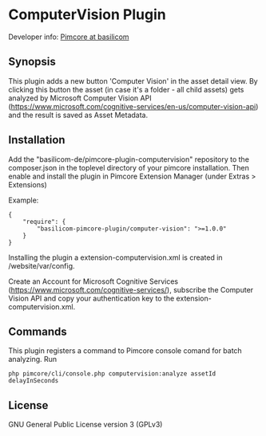 ComputerVision Plugin
=============================

Developer info: [Pimcore at basilicom](http://basilicom.de/en/pimcore)


## Synopsis

This plugin adds a new button 'Computer Vision' in the asset detail view. By clicking this button the asset (in case
it's a folder - all child assets) gets analyzed by Microsoft Computer Vision API
(https://www.microsoft.com/cognitive-services/en-us/computer-vision-api) and the result is saved as Asset Metadata.


## Installation

Add the "basilicom-de/pimcore-plugin-computervision" repository to the composer.json in the toplevel directory of your pimcore installation.
Then enable and install the plugin in Pimcore Extension Manager (under Extras > Extensions)

Example:

    {
        "require": {
            "basilicom-pimcore-plugin/computer-vision": ">=1.0.0"
        }
    }

Installing the plugin a extension-computervision.xml is created in /website/var/config.

Create an Account for Microsoft Cognitive Services (https://www.microsoft.com/cognitive-services/), subscribe the
Computer Vision API and copy your authentication key to the extension-computervision.xml.


## Commands

This plugin registers a command to Pimcore console comand for batch analyzing. Run

```shell
php pimcore/cli/console.php computervision:analyze assetId delayInSeconds
```

## License

GNU General Public License version 3 (GPLv3)